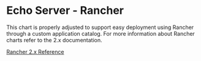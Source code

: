 # Echo Server - Rancher

This chart is properly adjusted to support easy deployment using Rancher through a custom
application catalog. For more information about Rancher charts refer to the 2.x documentation.

[Rancher 2.x Reference](https://rancher.com/docs/rancher/v2.x/en/catalog/creating-apps/)